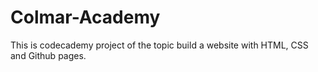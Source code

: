 # Colmar-Academy
This is codecademy project of the topic build a website with HTML, CSS and Github pages.
